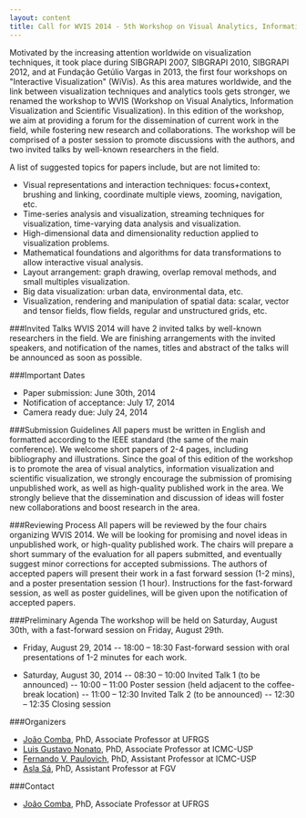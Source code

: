```yaml
---
layout: content
title: Call for WVIS 2014 - 5th Workshop on Visual Analytics, Information Visualization and Scientific Visualization 
---
```


Motivated by the increasing attention worldwide on visualization techniques, it took place during SIBGRAPI 2007, SIBGRAPI 2010, SIBGRAPI 2012, and at Fundação Getúlio Vargas in 2013, the first four workshops on "Interactive Visualization" (WiVis). As this area matures worldwide, and the link between visualization techniques and analytics tools gets stronger, we renamed the workshop to WVIS (Workshop on Visual Analytics, Information Visualization and Scientific Visualization).
In this edition of the workshop, we aim at providing a forum for the dissemination of current work in the field, while fostering new research and collaborations. The workshop will be comprised of a poster session to promote discussions with the authors, and two invited talks by well-known researchers in the field.

A list of suggested topics for papers include, but are not limited to:

- Visual representations and interaction techniques: focus+context, brushing and linking, coordinate multiple views, zooming, navigation, etc.
- Time-series analysis and visualization, streaming techniques for visualization, time-varying data analysis and visualization.
- High-dimensional data and dimensionality reduction applied to visualization problems.
- Mathematical foundations and algorithms for data transformations to allow interactive visual analysis.
- Layout arrangement: graph drawing, overlap removal methods, and small multiples visualization.
- Big data visualization: urban data, environmental data, etc.
- Visualization, rendering and manipulation of spatial data: scalar, vector and tensor fields, flow fields, regular and unstructured grids, etc.

###Invited Talks
WVIS 2014 will have 2 invited talks by well-known researchers in the field. We are finishing arrangements with the invited speakers, and notification of the names, titles and abstract of the talks will be announced as soon as possible.

###Important Dates
- Paper submission: June 30th, 2014
- Notification of acceptance: July 17, 2014
- Camera ready due: July  24, 2014

###Submission Guidelines
All papers must be written in English and formatted according to the IEEE standard (the same of the main conference). We welcome short papers of 2-4 pages, including bibliography and illustrations. Since the goal of this edition of the workshop is to promote the area of visual analytics, information visualization and scientific visualization, we strongly encourage the submission of promising unpublished work, as well as high-quality published work in the area. We strongly believe that the dissemination and discussion of ideas will foster new collaborations and boost research in the area.

###Reviewing Process
All papers will be reviewed by the four chairs organizing WVIS 2014. We will be looking for promising and novel ideas in unpublished work, or high-quality published work. The chairs will prepare a short summary of the evaluation for all papers submitted, and eventually suggest minor corrections for accepted submissions. The authors of accepted papers will present their work in a fast forward session (1-2 mins), and a poster presentation session (1 hour). Instructions for the fast-forward session, as well as poster guidelines, will be given upon the notification of accepted papers. 

###Preliminary Agenda
The workshop will be held on Saturday, August 30th, with a fast-forward session on Friday, August 29th.

- Friday, August 29, 2014
-- 18:00 &ndash; 18:30 Fast-forward session with oral presentations of 1-2 minutes for each work.
 
- Saturday, August 30,  2014
-- 08:30 &ndash; 10:00 Invited Talk 1 (to be announced)
-- 10:00 &ndash; 11:00 Poster session (held adjacent to the coffee-break location)
-- 11:00 &ndash; 12:30 Invited Talk 2 (to be announced)
-- 12:30 &ndash; 12:35 Closing session

###Organizers
- [João Comba](http://www.inf.ufrgs.br/~comba/), PhD, Associate Professor at UFRGS
- [Luis Gustavo Nonato](http://www.icmc.usp.br/pessoas/gnonato/), PhD, Associate Professor at ICMC-USP
- [Fernando V. Paulovich](https://sites.google.com/site/fpaulovich/Home), PhD, Assistant Professor at ICMC-USP
- [Asla Sá](http://emap.fgv.br/people/asla.sa.html), PhD, Assistant Professor at FGV

###Contact
- [João Comba](http://www.inf.ufrgs.br/~comba/), PhD, Associate Professor at UFRGS

